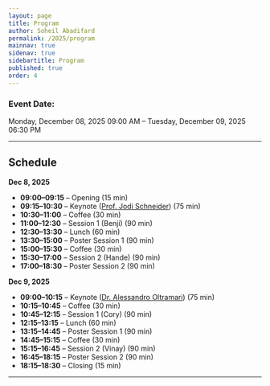 ```yaml
---
layout: page
title: Program
author: Soheil Abadifard
permalink: /2025/program
mainnav: true
sidenav: true
sidebartitle: Program
published: true
order: 4
---
```


### Event Date:

Monday, December 08, 2025 09:00 AM – Tuesday, December 09, 2025 06:30 PM

----------------------------------------------------------------

## Schedule

**Dec 8, 2025**
- **09:00–09:15** – Opening (15 min)
- **09:15–10:30** – Keynote ([Prof. Jodi Schneider](https://us2ts.org/2025/keynote-jodi-schneider)) (75 min)
- **10:30–11:00** – Coffee (30 min)
- **11:00–12:30** – Session 1 (Benji) (90 min)
- **12:30–13:30** – Lunch (60 min)
- **13:30–15:00** – Poster Session 1 (90 min)
- **15:00–15:30** – Coffee (30 min)
- **15:30–17:00** – Session 2 (Hande) (90 min)
- **17:00–18:30** – Poster Session 2 (90 min)

**Dec 9, 2025**
- **09:00–10:15** – Keynote ([Dr. Alessandro Oltramari](https://us2ts.org/2025/keynote-alessandro-oltramari)) (75 min)
- **10:15–10:45** – Coffee (30 min)
- **10:45–12:15** – Session 1 (Cory) (90 min)
- **12:15–13:15** – Lunch (60 min)
- **13:15–14:45** – Poster Session 1 (90 min)
- **14:45–15:15** – Coffee (30 min)
- **15:15–16:45** – Session 2 (Vinay) (90 min)
- **16:45–18:15** – Poster Session 2 (90 min)
- **18:15–18:30** – Closing (15 min)

----------------------------------------------------------------
 
